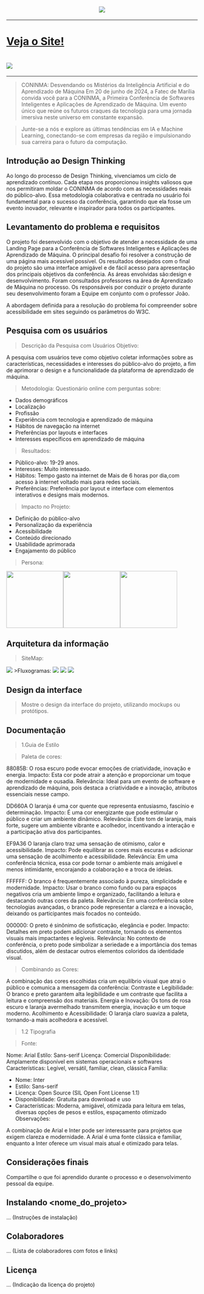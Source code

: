  <h1 align ="center">
<img src="./assets/images/logo.png">
</h1>
<hr>
<h1><a href="https://conima-fatec.github.io/CONIMA/">Veja o Site!</a></h1>
<h1>
<img src="./assets/images/laptopcelular.png">
</h1>
<hr>

>CONINMA: Desvendando os Mistérios da Inteligência Artificial e do Aprendizado de Máquina
Em 20 de junho de 2024, a Fatec de Marília convida você para a CONINMA, a Primeira Conferência de Softwares Inteligentes e Aplicações de Aprendizado de Máquina. Um evento único que reúne os futuros craques da tecnologia para uma jornada imersiva neste universo em constante expansão.

>Junte-se a nós e explore as últimas tendências em IA e Machine Learning, conectando-se com empresas da região e impulsionando sua carreira para o futuro da computação.

## Introdução ao Design Thinking

Ao longo do processo de Design Thinking, vivenciamos um ciclo de aprendizado contínuo. Cada etapa nos proporcionou insights valiosos que nos permitiram moldar o CONINMA de acordo com as necessidades reais do público-alvo. Essa metodologia colaborativa e centrada no usuário foi fundamental para o sucesso da conferência, garantindo que ela fosse um evento inovador, relevante e inspirador para todos os participantes.

## Levantamento do problema e requisitos

O projeto foi desenvolvido com o objetivo de atender a necessidade de uma Landing Page para a Conferência de Softwares Inteligentes e Aplicações de Aprendizado de Máquina.
O principal desafio foi resolver a construção de uma página  mais acessível possível.
Os resultados desejados com o final do projeto são uma interface amigável e de fácil acesso para apresentação dos principais objetivos da conferência.
As áreas envolvidas são:design e desenvolvimento. Foram consultados professores na área de Aprendizado de Máquina no processo.
Os responsáveis por conduzir o projeto durante seu desenvolvimento foram a Equipe em conjunto com o professor João.

A abordagem definida para a resolução do problema foi compreender sobre acessibilidade em sites seguindo os parâmetros do W3C.

## Pesquisa com os usuários

>Descrição da Pesquisa com Usuários
Objetivo:

A pesquisa com usuários teve como objetivo coletar informações sobre as características, necessidades e interesses do público-alvo do projeto, a fim de aprimorar o design e a funcionalidade da plataforma de aprendizado de máquina.

>Metodologia: Questionário online com perguntas sobre:

- Dados demográficos
- Localização
- Profissão
- Experiência com tecnologia e aprendizado de máquina
- Hábitos de navegação na internet
- Preferências por layouts e interfaces
- Interesses específicos em aprendizado de máquina

>Resultados:

- Público-alvo: 19-29 anos.
- Interesses: Muito interessado.
- Hábitos: Tempo gasto na internet de Mais de 6 horas por dia,com acesso à internet voltado mais para redes sociais.
- Preferências: Preferência por layout e interface com elementos interativos e designs mais modernos.

>Impacto no Projeto:

- Definição do público-alvo
- Personalização da experiência
- Acessibilidade
- Conteúdo direcionado
- Usabilidade aprimorada
- Engajamento do público

>Persona:

<div style="display: flex;">
  <img src="./assets/images/persona.png" width="150px" margin="10px">
  <img src="./assets/images/persona1.png" width="150px" margin="10px">
  <img src="./assets/images/persona3.png" width="150px" margin="10px">
</div>

## Arquitetura da informação
>SiteMap:
<img src="./assets/images/SiteMap.png">
>Fluxogramas:
<img src="./assets/images/Fluxograma Calendário.png">
<img src="./assets/images/Fluxograma Submissão de Artigos.png">
<img src="./assets/images/Fluxograma Inscrição Ouvinte.png">


## Design da interface

>Mostre o design da interface do projeto, utilizando mockups ou protótipos.

## Documentação

>1.Guia de Estilo

>Paleta de cores:

88085B: O rosa escuro pode evocar emoções de criatividade, inovação e energia.
Impacto: Esta cor pode atrair a atenção e proporcionar um toque de modernidade e ousadia.
Relevância: Ideal para um evento de software e aprendizado de máquina, pois destaca a criatividade e a inovação, atributos essenciais nesse campo.

DD660A O laranja é uma cor quente que representa entusiasmo, fascínio e determinação.
Impacto: É uma cor energizante que pode estimular o público e criar um ambiente dinâmico.
Relevância: Este tom de laranja, mais forte, sugere um ambiente vibrante e acolhedor, incentivando a interação e a participação ativa dos participantes.

EF9A36 O laranja claro traz uma sensação de otimismo, calor e acessibilidade.
Impacto: Pode equilibrar as cores mais escuras e adicionar uma sensação de acolhimento e acessibilidade.
Relevância: Em uma conferência técnica, essa cor pode tornar o ambiente mais amigável e menos intimidante, encorajando a colaboração e a troca de ideias.

FFFFFF: O branco é frequentemente associado à pureza, simplicidade e modernidade.
Impacto: Usar o branco como fundo ou para espaços negativos cria um ambiente limpo e organizado, facilitando a leitura e destacando outras cores da paleta.
Relevância: Em uma conferência sobre tecnologias avançadas, o branco pode representar a clareza e a inovação, deixando os participantes mais focados no conteúdo.

000000: O preto é sinônimo de sofisticação, elegância e poder.
Impacto: Detalhes em preto podem adicionar contraste, tornando os elementos visuais mais impactantes e legíveis.
Relevância: No contexto de conferência, o preto pode simbolizar a seriedade e a importância dos temas discutidos, além de destacar outros elementos coloridos da identidade visual.

>Combinando as Cores:

A combinação das cores escolhidas cria um equilíbrio visual que atrai o público e comunica a mensagem da conferência:
Contraste e Legibilidade: O branco e preto garantem alta legibilidade e um contraste que facilita a leitura e compreensão dos materiais.
Energia e Inovação: Os tons de rosa escuro e laranja avermelhado transmitem energia, inovação e um toque moderno.
Acolhimento e Acessibilidade: O laranja claro suaviza a paleta, tornando-a mais acolhedora e acessível.

>1.2 Tipografia

>Fonte:

Nome: Arial
Estilo: Sans-serif
Licença: Comercial
Disponibilidade: Amplamente disponível em sistemas operacionais e softwares
Características: Legível, versátil, familiar, clean, clássica
Família:

- Nome: Inter
- Estilo: Sans-serif
- Licença: Open Source (SIL Open Font License 1.1)
- Disponibilidade: Gratuita para download e uso
- Características: Moderna, amigável, otimizada para leitura em telas, diversas opções de pesos e estilos, espaçamento otimizado
Observações:

A combinação de Arial e Inter pode ser interessante para projetos que exigem clareza e modernidade. A Arial é uma fonte clássica e familiar, enquanto a Inter oferece um visual mais atual e otimizado para telas.


## Considerações finais

Compartilhe o que foi aprendido durante o processo e o desenvolvimento pessoal da equipe.


##  Instalando <nome_do_projeto>

... (Instruções de instalação)


##  Colaboradores

... (Lista de colaboradores com fotos e links)

##  Licença

... (Indicação da licença do projeto)

